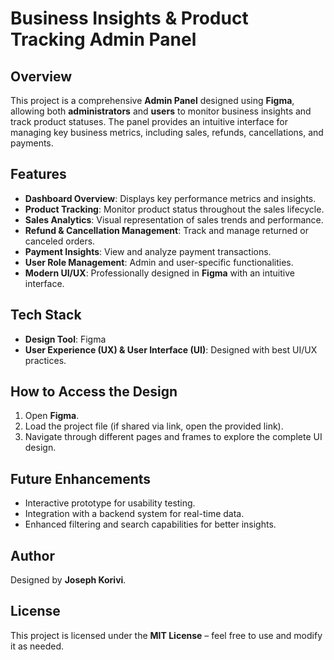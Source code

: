 # Business Insights & Product Tracking Admin Panel

## Overview
This project is a comprehensive **Admin Panel** designed using **Figma**, allowing both **administrators** and **users** to monitor business insights and track product statuses. The panel provides an intuitive interface for managing key business metrics, including sales, refunds, cancellations, and payments.

## Features
- **Dashboard Overview**: Displays key performance metrics and insights.
- **Product Tracking**: Monitor product status throughout the sales lifecycle.
- **Sales Analytics**: Visual representation of sales trends and performance.
- **Refund & Cancellation Management**: Track and manage returned or canceled orders.
- **Payment Insights**: View and analyze payment transactions.
- **User Role Management**: Admin and user-specific functionalities.
- **Modern UI/UX**: Professionally designed in **Figma** with an intuitive interface.

## Tech Stack
- **Design Tool**: Figma
- **User Experience (UX) & User Interface (UI)**: Designed with best UI/UX practices.

## How to Access the Design
1. Open **Figma**.
2. Load the project file (if shared via link, open the provided link).
3. Navigate through different pages and frames to explore the complete UI design.

## Future Enhancements
- Interactive prototype for usability testing.
- Integration with a backend system for real-time data.
- Enhanced filtering and search capabilities for better insights.

## Author
Designed by **Joseph Korivi**.

## License
This project is licensed under the **MIT License** – feel free to use and modify it as needed.

